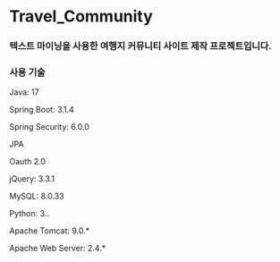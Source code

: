 # Travel_Community

### 텍스트 마이닝을 사용한 여행지 커뮤니티 사이트 제작 프로젝트입니다.

### 사용 기술
Java: 17

Spring Boot: 3.1.4

Spring Security: 6.0.0

JPA

Oauth 2.0

jQuery: 3.3.1

MySQL: 8.0.33

Python: 3..

Apache Tomcat: 9.0.*

Apache Web Server: 2.4.*
